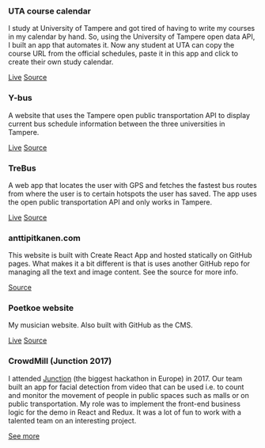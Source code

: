 ### UTA course calendar

I study at University of Tampere and got tired of having to write my courses in my calendar by hand. So, using the University of Tampere open data API, I built an app that automates it. Now any student at UTA can copy the course URL from the official schedules, paste it in this app and click to create their own study calendar.

<a href="https://utacoursecalendar.herokuapp.com/" target="_blank">Live</a>
<a href="https://github.com/anttispitkanen/uta-course-calendar" target="_blank">Source</a>

### Y-bus

A website that uses the Tampere open public transportation API to display current bus schedule information between the three universities in Tampere.

<a href="https://y-bus.herokuapp.com/" target="_blank">Live</a>
<a href="https://github.com/anttispitkanen/y-bus" target="_blank">Source</a>

### TreBus

A web app that locates the user with GPS and fetches the fastest bus routes from where the user is to certain hotspots the user has saved. The app uses the open public transportation API and only works in Tampere.

<a href="https://trebus.herokuapp.com/" target="_blank">Live</a>
<a href="https://github.com/anttispitkanen/trebus" target="_blank">Source</a>

### anttipitkanen.com

This website is built with Create React App and hosted statically on GitHub pages. What makes it a bit different is that is uses another GitHub repo for managing all the text and image content. See the source for more info.

<a href="https://github.com/anttispitkanen/homepage/" target="_blank">Source</a>

### Poetkoe website

My musician website. Also built with GitHub as the CMS.

<a href="http://www.poetkoe.com/" target="_blank">Live</a>
<a href="https://github.com/anttispitkanen/poetkoe" target="_blank">Source</a>

### CrowdMill (Junction 2017)

I attended <a href="https://hackjunction.com/" target="_blank">Junction</a> (the biggest hackathon in Europe) in 2017. Our team built an app for facial detection from video that can be used i.e. to count and monitor the movement of people in public spaces such as malls or on public transportation. My role was to implement the front-end business logic for the demo in React and Redux. It was a lot of fun to work with a talented team on an interesting project.

<a href="https://devpost.com/software/darkdata" target="_blank">See more</a>
